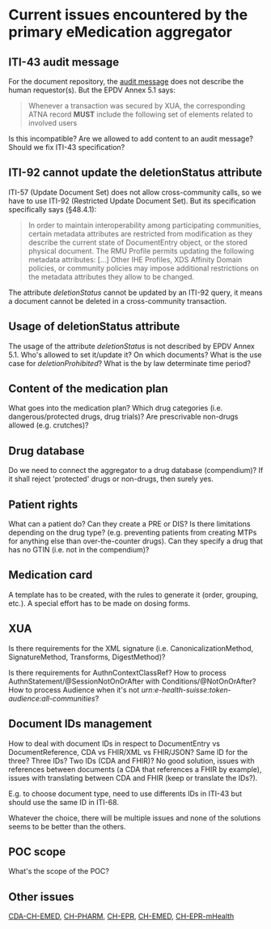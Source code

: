 # Current issues encountered by the primary eMedication aggregator

## ITI-43 audit message

For the document repository, the [audit message](https://ihe.github.io/publications/ITI/TF/Volume2/ITI-43.html#3.43.6) does not describe the human requestor(s). But the EPDV Annex 5.1 says:

> Whenever a transaction was secured by XUA, the corresponding ATNA record **MUST** include the following set of <ActiveParticipant> elements related to involved users

Is this incompatible? Are we allowed to add content to an audit message? Should we fix ITI-43 specification?

## ITI-92 cannot update the deletionStatus attribute

ITI-57 (Update Document Set) does not allow cross-community calls, so we have to use ITI-92 (Restricted Update Document Set). But its specification specifically says (§48.4.1):

> In order to maintain interoperability among participating communities, certain metadata attributes are restricted from modification as they describe the current state of DocumentEntry object, or the stored physical document. The RMU Profile permits updating the following metadata attributes: [...] Other IHE Profiles, XDS Affinity Domain policies, or community policies may impose additional restrictions on the metadata attributes they allow to be changed.

The attribute _deletionStatus_ cannot be updated by an ITI-92 query, it means a document cannot be deleted in a cross-community transaction.

## Usage of deletionStatus attribute

The usage of the attribute _deletionStatus_ is not described by EPDV Annex 5.1. Who's allowed to set it/update it? On which documents? What is the use case for _deletionProhibited_? What is the by law determinate time period?

## Content of the medication plan

What goes into the medication plan? Which drug categories (i.e. dangerous/protected drugs, drug trials)? Are prescrivable non-drugs allowed (e.g. crutches)?

## Drug database

Do we need to connect the aggregator to a drug database (compendium)? If it shall reject 'protected' drugs or non-drugs, then surely yes.

## Patient rights

What can a patient do? Can they create a PRE or DIS? Is there limitations depending on the drug type? (e.g. preventing patients from creating MTPs for anything else than over-the-counter drugs). Can they specify a drug that has no GTIN (i.e. not in the compendium)?

## Medication card

A template has to be created, with the rules to generate it (order, grouping, etc.). A special effort has to be made on dosing forms.

## XUA

Is there requirements for the XML signature (i.e. CanonicalizationMethod, SignatureMethod, Transforms, DigestMethod)?

Is there requirements for AuthnContextClassRef? How to process AuthnStatement/@SessionNotOnOrAfter with Conditions/@NotOnOrAfter? How to process Audience when it's not _urn:e-health-suisse:token-audience:all-communities_?

## Document IDs management

How to deal with document IDs in respect to DocumentEntry vs DocumentReference, CDA vs FHIR/XML vs FHIR/JSON? Same ID for the three? Three IDs? Two IDs (CDA and FHIR)? No good solution, issues with references between documents (a CDA that references a FHIR by example), issues with translating between CDA and FHIR (keep or translate the IDs?).

E.g. to choose document type, need to use differents IDs in ITI-43 but should use the same ID in ITI-68.

Whatever the choice, there will be multiple issues and none of the solutions seems to be better than the others.

## POC scope

What's the scope of the POC?

## Other issues

[CDA-CH-EMED](https://art-decor.org/art-decor/decor-issues--cdachemed-), [CH-PHARM](https://art-decor.org/art-decor/decor-issues--ch-pharm-), [CH-EPR](https://art-decor.org/art-decor/decor-issues--ch-epr-), [CH-EMED](https://github.com/ehealthsuisse/ch-emed/issues), [CH-EPR-mHealth](https://github.com/ehealthsuisse/ch-epr-mhealth/issues)
